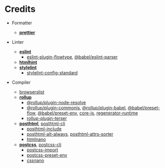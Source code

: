 # Credits

- Formatter
	- [**prettier**](https://github.com/prettier/prettier)

- Linter
	- [**eslint**](https://github.com/eslint/eslint)
		-  [eslint-plugin-flowtype](https://github.com/gajus/eslint-plugin-flowtype), [@babel/eslint-parser](https://github.com/babel/babel/tree/main/eslint/babel-eslint-parser)
	- [**htmlhint**](https://github.com/HTMLHint/HTMLHint)
	- [**stylelint**](https://github.com/stylelint/stylelint)
		- [stylelint-config-standard](https://github.com/stylelint/stylelint-config-standard)

- Compiler
	- [browserslist](https://github.com/browserslist/browserslist)
	- [**rollup**](https://github.com/rollup/rollup)
		- [@rollup/plugin-node-resolve](https://github.com/rollup/plugins/tree/master/packages/node-resolve)
		- [@rollup/plugin-commonjs](https://github.com/rollup/plugins/tree/master/packages/commonjs), [@rollup/plugin-babel](https://github.com/rollup/plugins/tree/master/packages/babel), [@babel/preset-flow](https://github.com/babel/babel/tree/main/packages/babel-preset-flow), [@babel/preset-env](https://github.com/babel/babel/tree/main/packages/babel-preset-env), [core-js](https://github.com/zloirock/core-js), [regenerator-runtime](https://github.com/facebook/regenerator/tree/main/packages/runtime)
		- [rollup-plugin-terser](https://github.com/TrySound/rollup-plugin-terser)
	- [**posthtml**](https://github.com/posthtml/posthtml), [posthtml-cli](https://github.com/posthtml/posthtml-cli)
		- [posthtml-include](https://github.com/posthtml/posthtml-include)
		- [posthtml-alt-always](https://github.com/ismamz/posthtml-alt-always), [posthtml-attrs-sorter](https://github.com/mrmlnc/posthtml-attrs-sorter)
		- [htmlnano](https://github.com/posthtml/htmlnano)
	- [**postcss**](https://github.com/postcss/postcss), [postcss-cli](https://github.com/postcss/postcss-cli)
		- [postcss-import](https://github.com/postcss/postcss-import)
		- [postcss-preset-env](https://github.com/csstools/postcss-plugins/tree/main/plugin-packs/postcss-preset-env)
		- [cssnano](https://github.com/cssnano/cssnano)
